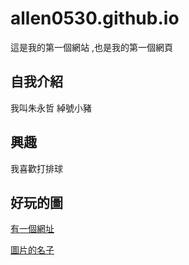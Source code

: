 # allen0530.github.io

這是我的第一個網站 ,也是我的第一個網頁

## 自我介紹
我叫朱永哲 綽號小豬

## 興趣
我喜歡打排球

## 好玩的圖

[有一個網址](https://moodle.mcu.edu.tw/)

[圖片的名子](https://www.google.com/imgres?imgurl=https%3A%2F%2Fcdn2.ettoday.net%2Fimages%2F5202%2F5202710.jpg&imgrefurl=https%3A%2F%2Fwww.ettoday.net%2Fnews%2F20201014%2F1831126.htm&tbnid=NKMXz-ZdBBXAJM&vet=12ahUKEwifjPOYxobvAhWwzYsBHcqnDf0QMyg0egQIARAw..i&docid=-abLaiVRCCIevM&w=1920&h=1304&q=%E6%A2%97%E5%9C%96&ved=2ahUKEwifjPOYxobvAhWwzYsBHcqnDf0QMyg0egQIARAw)
